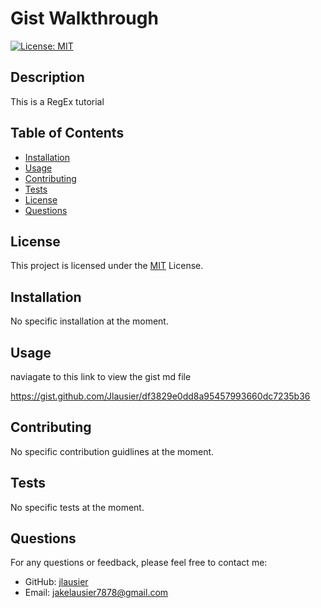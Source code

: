 # Gist Walkthrough
  [![License: MIT](https://img.shields.io/badge/License-MIT-yellow.svg)](https://opensource.org/licenses/MIT)

  ## Description
  This is a RegEx tutorial 
  
  ## Table of Contents
  - [Installation](#installation)
  - [Usage](#usage)
  - [Contributing](#contributing)
  - [Tests](#tests)
  - [License](#license)
  - [Questions](#questions)
  ## License

This project is licensed under the [MIT](https://opensource.org/licenses/MIT) License.
  
  ## Installation
  No specific installation at the moment.
  
  ## Usage
  naviagate to this link to view the gist md file
  
  https://gist.github.com/Jlausier/df3829e0dd8a95457993660dc7235b36
  
  
  ## Contributing
  No specific contribution guidlines at the moment.
  
  ## Tests
  No specific tests at the moment.
  
  ## Questions
  For any questions or feedback, please feel free to contact me:
  - GitHub: [jlausier](https://github.com/jlausier)
  - Email: jakelausier7878@gmail.com
  